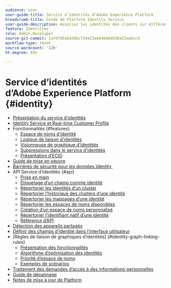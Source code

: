 ```yaml
---
audience: user
user-guide-title: Service d’identités d’Adobe Experience Platform
breadcrumb-title: Guide de Platform Identity Service
user-guide-description: Associez les identités des clients sur différents appareils et systèmes pour offrir des expériences numériques personnalisées.
feature: Identities
role: Admin,Developer
source-git-commit: 2afdfd54b420bcf59423ea64048d928422ea61c9
workflow-type: tm+mt
source-wordcount: '126'
ht-degree: 65%

---
```



# Service d’identités d’Adobe Experience Platform {#identity}

- [Présentation du service d’identités](home.md)
- [Identity Service et Real-time Customer Profile](identity-and-profile.md)
- Fonctionnalités {#features}
   - [Espace de noms d’identité](./features/namespaces.md)
   - [Logique de liaison d’identités](./features/identity-linking-logic.md)
   - [Visionneuse de graphique d’identités](./features/identity-graph-viewer.md)
   - [Suppressions dans le service d’identités](./features/deletion.md)
   - [Présentation d’ECID](./features/ecid.md)
- [Guide de mise en oeuvre](implementation.md)
- [Barrières de sécurité pour les données Identity ](guardrails.md)
- API Service d’identités {#api}
   - [Prise en main](api/getting-started.md)
   - [Étiquetage d’un champ comme identité](api/label-identities.md)
   - [Répertorier les identités d’un cluster](api/list-cluster-identites.md)
   - [Répertorier l’historique des clusters d’une identité](api/list-cluster-history.md)
   - [Répertorier les mappages d’une identité](api/list-identity-mappings.md)
   - [Répertorier les espaces de noms disponibles](api/list-namespaces.md)
   - [Création d’un espace de noms personnalisé](api/create-custom-namespace.md)
   - [Répertorier l’identifiant natif d’une identité](api/list-native-id.md)
   - [Référence d’API](https://www.adobe.io/experience-platform-apis/references/identity-service)
- [Détection des appareils partagés](shared-device-detection.md)
- [Définir des champs d’identité dans l’interface utilisateur](label-identities.md)
- [Règles de liaison de graphiques d’identités] {#identity-graph-linking-rules}
   - [Présentation des fonctionnalités](./identity-graph-linking-rules/overview.md)
   - [Algorithme d’optimisation des identités](./identity-graph-linking-rules/identity-optimization-algorithm.md)
   - [Priorité d’espace de noms](./identity-graph-linking-rules/namespace-priority.md)
   - [Exemples de scénarios](./identity-graph-linking-rules/example-scenarios.md)
- [Traitement des demandes d’accès à des informations personnelles](privacy.md)
- [Guide de dépannage](troubleshooting-guide.md)
- [Notes de mise à jour de Platform](https://experienceleague.adobe.com/fr/docs/experience-platform/release-notes/latest)